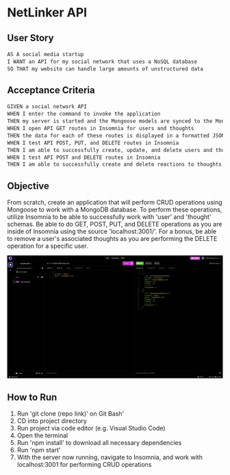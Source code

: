 # NetLinker API

## User Story

```md
AS A social media startup
I WANT an API for my social network that uses a NoSQL database
SO THAT my website can handle large amounts of unstructured data
```

## Acceptance Criteria

```md
GIVEN a social network API
WHEN I enter the command to invoke the application
THEN my server is started and the Mongoose models are synced to the MongoDB database
WHEN I open API GET routes in Insomnia for users and thoughts
THEN the data for each of these routes is displayed in a formatted JSON
WHEN I test API POST, PUT, and DELETE routes in Insomnia
THEN I am able to successfully create, update, and delete users and thoughts in my database
WHEN I test API POST and DELETE routes in Insomnia
THEN I am able to successfully create and delete reactions to thoughts and add and remove friends to a user’s friend list
```

## Objective

From scratch, create an application that will perform CRUD operations using Mongoose to work with a MongoDB database. To perform these operations, utilize Insomnia to be able to successfully work with 'user' and 'thought' schemas. Be able to do GET, POST, PUT, and DELETE operations as you are inside of Insomnia using the source 'localhost:3001/'. For a bonus, be able to remove a user's associated thoughts as you are performing the DELETE operation for a specific user.

![img](./assets/nosql-social-screenshot.png)

## How to Run

1. Run 'git clone (repo link)' on Git Bash'
2. CD into project directory
3. Run project via code editor (e.g. Visual Studio Code)
4. Open the terminal
5. Run 'npm install' to download all necessary dependencies
6. Run 'npm start'
7. With the server now running, navigate to Insomnia, and work with localhost:3001 for performing CRUD operations
